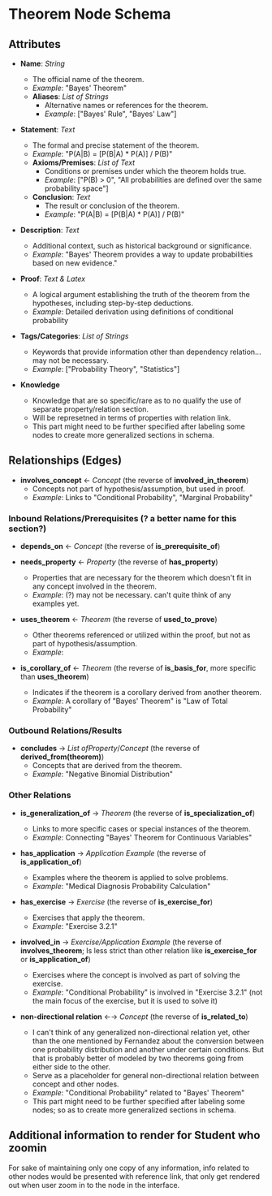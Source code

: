 # Theorem Node Schema

## Attributes

- **Name**: *String*
  - The official name of the theorem.
  - *Example*: "Bayes' Theorem"
  - **Aliases**: *List of Strings*
    - Alternative names or references for the theorem.
    - *Example*: ["Bayes' Rule", "Bayes' Law"]


- **Statement**: *Text*
  - The formal and precise statement of the theorem.
  - *Example*: "P(A|B) = [P(B|A) * P(A)] / P(B)"
  - **Axioms/Premises**: *List of Text*
    - Conditions or premises under which the theorem holds true.
    - *Example*: ["P(B) > 0", "All probabilities are defined over the same probability space"]  
  - **Conclusion**: *Text*
    - The result or conclusion of the theorem.
    - *Example*: "P(A|B) = [P(B|A) * P(A)] / P(B)"

- **Description**: *Text*
  - Additional context, such as historical background or significance.
  - *Example*: "Bayes' Theorem provides a way to update probabilities based on new evidence."

- **Proof**: *Text & Latex*
  - A logical argument establishing the truth of the theorem from the hypotheses, including step-by-step deductions.
  - *Example*: Detailed derivation using definitions of conditional probability

- **Tags/Categories**: *List of Strings*
  - Keywords that provide information other than dependency relation... may not be necessary.
  - *Example*: ["Probability Theory", "Statistics"]

- **Knowledge**
  - Knowledge that are so specific/rare as to no qualify the use of separate property/relation section.
  - Will be represetned in terms of properties with relation link.
  - This part might need to be further specified after labeling some nodes to create more generalized sections in schema.

## Relationships (Edges)
- **involves_concept** ← *Concept* (the reverse of **involved_in_theorem**)
  - Concepts not part of hypothesis/assumption, but used in proof.
  - *Example*: Links to "Conditional Probability", "Marginal Probability"
### Inbound Relations/Prerequisites (? a better name for this section?)
- **depends_on** ← *Concept* (the reverse of **is_prerequisite_of**)
- **needs_property** ← *Property* (the reverse of **has_property**)
  - Properties that are necessary for the theorem which doesn't fit in any concept involved in the theorem.
  - *Example*: (?) may not be necessary. can't quite think of any examples yet.

- **uses_theorem** ← *Theorem* (the reverse of **used_to_prove**)
  - Other theorems referenced or utilized within the proof, but not as part of hypothesis/assumption.
  - *Example*: 
- **is_corollary_of** ← *Theorem* (the reverse of **is_basis_for**, more specific than **uses_theorem**)
  - Indicates if the theorem is a corollary derived from another theorem.
  - *Example*: A corollary of "Bayes' Theorem" is "Law of Total Probability"

### Outbound Relations/Results
- **concludes** → *List ofProperty*/*Concept* (the reverse of **derived_from(theorem)**)
  - Concepts that are derived from the theorem.
  - *Example*: "Negative Binomial Distribution"

### Other Relations
- **is_generalization_of** → *Theorem* (the reverse of **is_specialization_of**)
  - Links to more specific cases or special instances of the theorem.
  - *Example*: Connecting "Bayes' Theorem for Continuous Variables"

- **has_application** → *Application Example* (the reverse of **is_application_of**)
  - Examples where the theorem is applied to solve problems.
  - *Example*: "Medical Diagnosis Probability Calculation"
- **has_exercise** → *Exercise* (the reverse of **is_exercise_for**)
  - Exercises that apply the theorem.
  - *Example*: "Exercise 3.2.1"

- **involved_in** → *Exercise/Application Example* (the reverse of **involves_theorem**; Is less strict than other relation like **is_exercise_for** or **is_application_of**)
  - Exercises where the concept is involved as part of solving the exercise.
  - *Example*: "Conditional Probability" is involved in "Exercise 3.2.1" (not the main focus of the exercise, but it is used to solve it)

- **non-directional relation** ←→ *Concept* (the reverse of **is_related_to**)
  - I can't think of any generalized non-directional relation yet, other than the one mentioned by Fernandez about the conversion between one probability distribution and another under certain conditions. But that is probably better of modeled by two theorems going from either side to the other.
  - Serve as a placeholder for general non-directional relation between concept and other nodes.
  - *Example*: "Conditional Probability" related to "Bayes' Theorem"
  - This part might need to be further specified after labeling some nodes; so as to create more generalized sections in schema.




## Additional information to render for Student who zoomin
For sake of maintaining only one copy of any information, info related to other nodes would be presented with reference link, that only get rendered out when user zoom in to the node in the interface.
